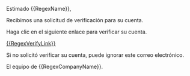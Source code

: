 Estimado {{RegexName}},

Recibimos una solicitud de verificación para su cuenta.

Haga clic en el siguiente enlace para verificar su cuenta.

<a href="{{RegexVerifyLink}}">{{RegexVerifyLink}}</a>

Si no solicitó verificar su cuenta, puede ignorar este correo electrónico.

El equipo de {{RegexCompanyName}}.
